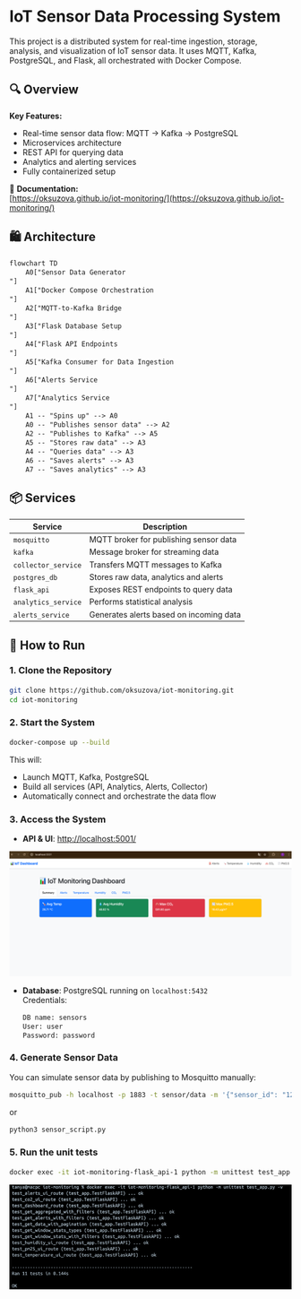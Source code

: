 # IoT Sensor Data Processing System

This project is a distributed system for real-time ingestion, storage, analysis, and visualization of IoT sensor data. It uses MQTT, Kafka, PostgreSQL, and Flask, all orchestrated with Docker Compose.

## 🔍 Overview

**Key Features:**
- Real-time sensor data flow: MQTT → Kafka → PostgreSQL
- Microservices architecture
- REST API for querying data
- Analytics and alerting services
- Fully containerized setup

📘 **Documentation:**  
[https://oksuzova.github.io/iot-monitoring/](https://oksuzova.github.io/iot-monitoring/)

## 🛍 Architecture

```mermaid
flowchart TD
    A0["Sensor Data Generator
"]
    A1["Docker Compose Orchestration
"]
    A2["MQTT-to-Kafka Bridge
"]
    A3["Flask Database Setup
"]
    A4["Flask API Endpoints
"]
    A5["Kafka Consumer for Data Ingestion
"]
    A6["Alerts Service
"]
    A7["Analytics Service
"]
    A1 -- "Spins up" --> A0
    A0 -- "Publishes sensor data" --> A2
    A2 -- "Publishes to Kafka" --> A5
    A5 -- "Stores raw data" --> A3
    A4 -- "Queries data" --> A3
    A6 -- "Saves alerts" --> A3
    A7 -- "Saves analytics" --> A3
```

## 📦 Services

| Service            | Description                              |
|--------------------|------------------------------------------|
| `mosquitto`        | MQTT broker for publishing sensor data   |
| `kafka`            | Message broker for streaming data        |
| `collector_service`| Transfers MQTT messages to Kafka         |
| `postgres_db`      | Stores raw data, analytics and alerts    |
| `flask_api`        | Exposes REST endpoints to query data     |
| `analytics_service`| Performs statistical analysis            |
| `alerts_service`   | Generates alerts based on incoming data  |

## 🚀 How to Run

### 1. Clone the Repository

```bash
git clone https://github.com/oksuzova/iot-monitoring.git
cd iot-monitoring
```

### 2. Start the System

```bash
docker-compose up --build
```

This will:
- Launch MQTT, Kafka, PostgreSQL
- Build all services (API, Analytics, Alerts, Collector)
- Automatically connect and orchestrate the data flow

### 3. Access the System

- **API & UI**: [http://localhost:5001/](http://localhost:5001/)

![img.png](img.png)

- **Database**: PostgreSQL running on `localhost:5432`  
  Credentials:
  ```text
  DB name: sensors  
  User: user  
  Password: password
  ```

### 4. Generate Sensor Data

You can simulate sensor data by publishing to Mosquitto manually:

```bash
mosquitto_pub -h localhost -p 1883 -t sensor/data -m '{"sensor_id": "123", "temperature": 22.5, "humidity": 40}'
```
or 

```bash
python3 sensor_script.py
```

### 5. Run the unit tests

```bash
docker exec -it iot-monitoring-flask_api-1 python -m unittest test_app.py -v
```

![img_1.png](img_1.png)